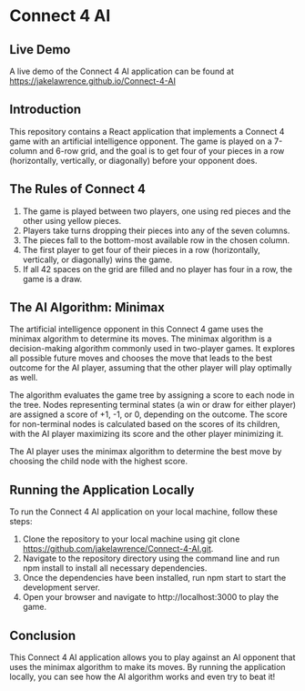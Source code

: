 # Connect 4 AI

## Live Demo

A live demo of the Connect 4 AI application can be found at https://jakelawrence.github.io/Connect-4-AI

## Introduction

This repository contains a React application that implements a Connect 4 game with an artificial intelligence opponent. The game is played on a 7-column and 6-row grid, and the goal is to get four of your pieces in a row (horizontally, vertically, or diagonally) before your opponent does.

## The Rules of Connect 4

1. The game is played between two players, one using red pieces and the other using yellow pieces.
2. Players take turns dropping their pieces into any of the seven columns.
3. The pieces fall to the bottom-most available row in the chosen column.
4. The first player to get four of their pieces in a row (horizontally, vertically, or diagonally) wins the game.
5. If all 42 spaces on the grid are filled and no player has four in a row, the game is a draw.

## The AI Algorithm: Minimax

The artificial intelligence opponent in this Connect 4 game uses the minimax algorithm to determine its moves. The minimax algorithm is a decision-making algorithm commonly used in two-player games. It explores all possible future moves and chooses the move that leads to the best outcome for the AI player, assuming that the other player will play optimally as well.

The algorithm evaluates the game tree by assigning a score to each node in the tree. Nodes representing terminal states (a win or draw for either player) are assigned a score of +1, -1, or 0, depending on the outcome. The score for non-terminal nodes is calculated based on the scores of its children, with the AI player maximizing its score and the other player minimizing it.

The AI player uses the minimax algorithm to determine the best move by choosing the child node with the highest score.

## Running the Application Locally

To run the Connect 4 AI application on your local machine, follow these steps:

1. Clone the repository to your local machine using git clone https://github.com/jakelawrence/Connect-4-AI.git.
2. Navigate to the repository directory using the command line and run npm install to install all necessary dependencies.
3. Once the dependencies have been installed, run npm start to start the development server.
4. Open your browser and navigate to http://localhost:3000 to play the game.

## Conclusion

This Connect 4 AI application allows you to play against an AI opponent that uses the minimax algorithm to make its moves. By running the application locally, you can see how the AI algorithm works and even try to beat it!
